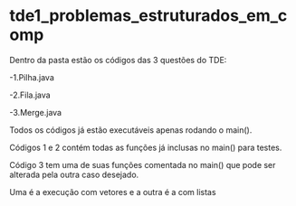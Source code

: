 # tde1_problemas_estruturados_em_comp

Dentro da pasta estão os códigos das 3 questões do TDE:


-1.Pilha.java

-2.Fila.java

-3.Merge.java


Todos os códigos já estão executáveis apenas rodando o main().

Códigos 1 e 2 contém todas as funções já inclusas no main() para testes.


Código 3 tem uma de suas funções comentada no main() que pode ser alterada pela outra caso desejado.

Uma é a execução com vetores e a outra é a com listas
